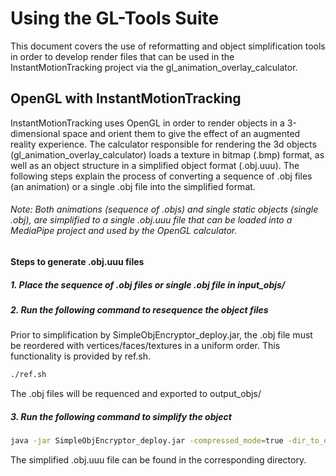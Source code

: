 # Using the GL-Tools Suite

This document covers the use of reformatting and object simplification tools in order to develop render files that can be used in the InstantMotionTracking project via the gl_animation_overlay_calculator.

## OpenGL with InstantMotionTracking

InstantMotionTracking uses OpenGL in order to render objects in a 3-dimensional space and orient them to give the effect of an augmented reality experience. The calculator responsible for rendering the 3d objects (gl_animation_overlay_calculator) loads a texture in bitmap (.bmp) format, as well as an object structure in a simplified object format (.obj.uuu). The following steps explain the process of converting a sequence of .obj files (an animation) or a single .obj file into the simplified format.

###### Note: Both animations (sequence of .objs) and single static objects (single .obj), are simplified to a single .obj.uuu file that can be loaded into a MediaPipe project and used by the OpenGL calculator.

#### Steps to generate .obj.uuu files

##### 1. Place the sequence of .obj files or single .obj file in input_objs/
##### 2. Run the following command to resequence the object files

Prior to simplification by SimpleObjEncryptor_deploy.jar, the .obj file must be reordered with vertices/faces/textures in a uniform order. This functionality is provided by ref.sh.

```bash
./ref.sh
```

The .obj files will be requenced and exported to output_objs/

##### 3. Run the following command to simplify the object

```bash
java -jar SimpleObjEncryptor_deploy.jar -compressed_mode=true -dir_to_encrypt=output_objs/ -output_dir=simplified_objs/
```

The simplified .obj.uuu file can be found in the corresponding directory.
